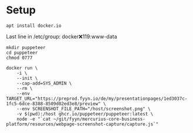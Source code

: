# Setup

    apt install docker.io

Last line in /etc/group: docker:x:119:www-data

    mkdir puppeteer
    cd puppeteer
    chmod 0777
 
    docker run \
        -i \
        --init \
        --cap-add=SYS_ADMIN \
        --rm \
        --env TARGET_URL="https://preprod.fyyn.io/de/my/presentationpages/1ed3037c-1fc5-6dce-8388-8509d02ed3e8/preview" \
        --env SCREENSHOT_FILE_PATH="/host/screenshot.png" \
        -v $(pwd):/host ghcr.io/puppeteer/puppeteer:latest \
        node -e "`cat ~/git/fyyn/mercurius-core-business-platform/resources/webpage-screenshot-capture/capture.js`"
